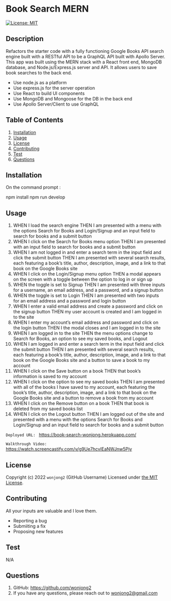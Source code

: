# Book Search MERN

[![License: MIT](https://img.shields.io/badge/License-MIT-yellow.svg)](https://opensource.org/licenses/MIT)

## Description

Refactors the starter code with a fully functioning Google Books API search engine built with a RESTful API to be a GraphQL API built with Apollo Server. This app was built using the MERN stack with a React front end, MongoDB database, and Node.js/Express.js server and API. It allows users to save book searches to the back end.

-   Use node.js as a platform
-   Use express.js for the server operation
-   Use React to build UI components
-   Use MongoDB and Mongoose for the DB in the back end
-   Use Apollo Server/Client to use GraphQL

## Table of Contents

1. [Installation](#installation)
2. [Usage](#usage)
3. [License](#license)
4. [Contributing](#contributing)
5. [Test](#test)
6. [Questions](#questions)

## Installation

On the command prompt :

npm install
npm run develop

## Usage

1. WHEN I load the search engine
   THEN I am presented with a menu with the options Search for Books and Login/Signup and an input field to search for books and a submit button
2. WHEN I click on the Search for Books menu option
   THEN I am presented with an input field to search for books and a submit button
3. WHEN I am not logged in and enter a search term in the input field and click the submit button
   THEN I am presented with several search results, each featuring a book’s title, author, description, image, and a link to that book on the Google Books site
4. WHEN I click on the Login/Signup menu option
   THEN a modal appears on the screen with a toggle between the option to log in or sign up
5. WHEN the toggle is set to Signup
   THEN I am presented with three inputs for a username, an email address, and a password, and a signup button
6. WHEN the toggle is set to Login
   THEN I am presented with two inputs for an email address and a password and login button
7. WHEN I enter a valid email address and create a password and click on the signup button
   THEN my user account is created and I am logged in to the site
8. WHEN I enter my account’s email address and password and click on the login button
   THEN I the modal closes and I am logged in to the site
9. WHEN I am logged in to the site
   THEN the menu options change to Search for Books, an option to see my saved books, and Logout
10. WHEN I am logged in and enter a search term in the input field and click the submit button
    THEN I am presented with several search results, each featuring a book’s title, author, description, image, and a link to that book on the Google Books site and a button to save a book to my account
11. WHEN I click on the Save button on a book
    THEN that book’s information is saved to my account
12. WHEN I click on the option to see my saved books
    THEN I am presented with all of the books I have saved to my account, each featuring the book’s title, author, description, image, and a link to that book on the Google Books site and a button to remove a book from my account
13. WHEN I click on the Remove button on a book
    THEN that book is deleted from my saved books list
14. WHEN I click on the Logout button
    THEN I am logged out of the site and presented with a menu with the options Search for Books and Login/Signup and an input field to search for books and a submit button

`Deployed URL: ` https://book-search-wonjong.herokuapp.com/

`Walkthrough Video: ` https://watch.screencastify.com/v/g9Ue7hcvIEaNWJnw5Pjy

## License

Copyright (c) 2022 `wonjong2` (GitHub Username) Licensed under [the MIT License](https://choosealicense.com/licenses/mit/).

## Contributing

All your inputs are valuable and I love them.

-   Reporting a bug
-   Submiiting a fix
-   Proposing new features

## Test

N/A

## Questions

1. GitHub: https://github.com/wonjong2
2. If you have any questions, please reach out to wonjong2@gmail.com
